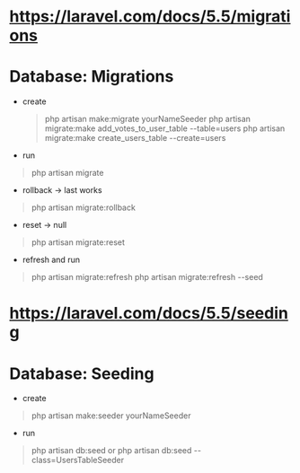 # https://laravel.com/docs/5.5/migrations
# Database: Migrations
- create

    > php artisan make:migrate yourNameSeeder
    > php artisan migrate:make add_votes_to_user_table --table=users
    > php artisan migrate:make create_users_table --create=users

- run
> php artisan migrate

- rollback -> last works
> php artisan migrate:rollback

- reset -> null
> php artisan migrate:reset

- refresh and run
> php artisan migrate:refresh
> php artisan migrate:refresh --seed


# https://laravel.com/docs/5.5/seeding
# Database: Seeding
- create
> php artisan make:seeder yourNameSeeder

- run
> php artisan db:seed
or
> php artisan db:seed --class=UsersTableSeeder

